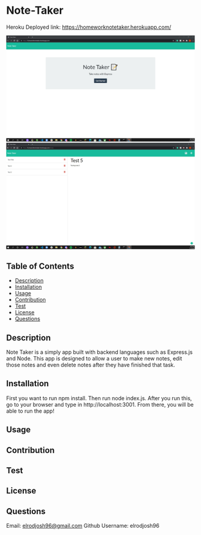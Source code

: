 # Note-Taker

Heroku Deployed link: https://homeworknotetaker.herokuapp.com/

![alt text](./public/assets/screenshot2.jpg)
![alt text](./public/assets/screenshot1.jpg)

## Table of Contents

* [Description](#description)
* [Installation](#installation)
* [Usage](#usage)
* [Contribution](#contribution)
* [Test](#test)
* [License](#license)
* [Questions](#questions)



## Description
Note Taker is a simply app built with backend languages such as Express.js and Node. This app is designed to allow a user to make new notes, edit those notes and even delete notes after they have finished that task. 
## Installation
First you want to run npm install. Then run node index.js. After you run this, go to your browser and type in http://localhost:3001. From there, you will be able to run the app!
## Usage

## Contribution

## Test 

## License

## Questions
Email: 
elrodjosh96@gmail.com
Github Username:
elrodjosh96
